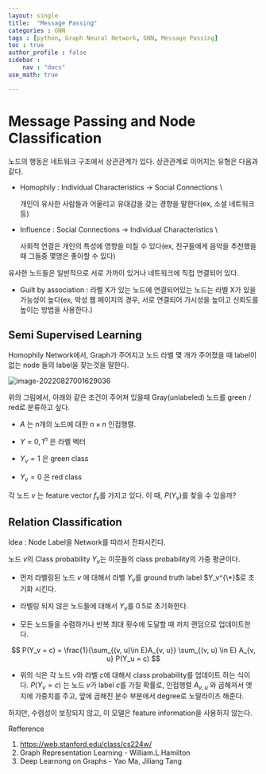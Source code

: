 ```yaml
---
layout: single
title:  "Message Passing"
categories : GNN
tags : [python, Graph Neural Network, GNN, Message Passing]
toc : true
author_profile : false
sidebar : 
    nav : "docs"
use_math: true

---
```




# Message Passing and Node Classification

노드의 행동은 네트워크 구조에서 상관관계가 있다. 상관관계로 이어지는 유형은 다음과 같다.

- Homophily : Individual Characteristics $\rightarrow$ Social Connections \

  개인이 유사한 사람들과 어울리고 유대감을 갖는 경향을 말한다(ex, 소셜 네트워크 등)

- Influence : Social Connections $\rightarrow$ Individual Characteristics \

  사회적 연결은 개인의 특성에 영향을 미칠 수 있다(ex, 친구들에게 음악을 추천했을때 그들중 몇명은 좋아할 수 있다)

유사한 노드들은 일반적으로 서로 가까이 있거나 네트워크에 직접 연결되어 있다.

- Guilt by association : 라벨 X가 있는 노드에 연결되어있는 노드는 라벨 X가 있을 가능성이 높다(ex, 악성 웹 페이지의 경우, 서로 연결되어 가시성을 높이고 신뢰도를 높이는 방법을 사용한다.)



## Semi Supervised Learning

Homophily Network에서, Graph가 주어지고 노드 라벨 몇 개가 주어졌을 때 label이 없는 node 들의 label을 찾는것을 말한다.

![image-20220827001629036](/plusholic.github.io/images/2022-08-26-GNN/image-20220827001629036.png)

위의 그림에서, 아래와 같은 조건이 주어져 있을때 Gray(unlabeled) 노드를 green / red로 분류하고 싶다.

- $A$ 는 $n$개의 노드에 대한 $n \times n$ 인접행렬.

- $Y = {0, 1}^{n}$ 은 라벨 벡터

- $Y_{v} = 1$ 은 green class

- $Y_{v} = 0$ 은 red class

각 노드 $v$ 는 feature vector $f_{v}$를 가지고 있다. 이 때, $P(Y_{v})$를 찾을 수 있을까?

## Relation Classification

Idea : Node Label을 Network를 따라서 전파시킨다.

노드 $v$의 Class probability $Y_{v}$는 이웃들의 class probability의 가중 평균이다.

- 먼저 라벨링된 노드 $v$ 에 대해서 라벨 $Y_v$를 ground truth label $Y_v^{\*}$로 초기화 시킨다.

- 라벨링 되지 않은 노드들에 대해서 $Y_v$를 0.5로 초기화한다.

- 모든 노드들을 수렴하거나 반복 최대 횟수에 도달할 때 까지 랜덤으로 업데이트한다.

$$
P(Y_v = c) = \frac{1}{\sum_{(v, u)\in E}A_{v, u}} \sum_{(v, u) \in E} A_{v, u} P(Y_u = c)
$$

- 위의 식은 각 노드 $v$와 라벨 $c$에 대해서 class probability를 업데이트 하는 식이다. $P(Y_v = c)$ 는 노드 $v$가 label $c$를 가질 확률로, 인접행렬 $A_{v,u}$ 와 곱해져서 엣지에 가중치를 주고, 앞에 곱해진 분수 부분에서 degree로 노말라이즈 해준다.

하지만, 수렴성이 보장되지 않고, 이 모델은 feature information을 사용하지 않는다.



Refference

1. https://web.stanford.edu/class/cs224w/
2. Graph Representation Learning - William.L.Hamilton
3. Deep Learnong on Graphs - Yao Ma, Jiliang Tang












